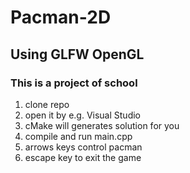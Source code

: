 # Pacman-2D
## Using GLFW OpenGL
### This is a project of school

1. clone repo
2. open it by e.g. Visual Studio
3. cMake will generates solution for you
4. compile and run main.cpp
5. arrows keys control pacman 
6. escape key to exit the game
